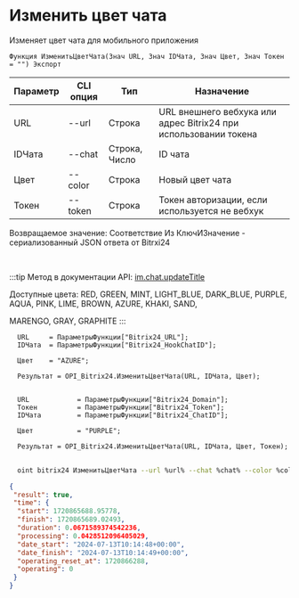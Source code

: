 ﻿---
sidebar_position: 7
---

# Изменить цвет чата
 Изменяет цвет чата для мобильного приложения



`Функция ИзменитьЦветЧата(Знач URL, Знач IDЧата, Знач Цвет, Знач Токен = "") Экспорт`

  | Параметр | CLI опция | Тип | Назначение |
  |-|-|-|-|
  | URL | --url | Строка | URL внешнего вебхука или адрес Bitrix24 при использовании токена |
  | IDЧата | --chat | Строка, Число | ID чата |
  | Цвет | --color | Строка | Новый цвет чата |
  | Токен | --token | Строка | Токен авторизации, если используется не вебхук |

  
  Возвращаемое значение:   Соответствие Из КлючИЗначение - сериализованный JSON ответа от Bitrxi24

<br/>

:::tip
Метод в документации API: [im.chat.updateTitle](https://dev.1c-bitrix.ru/learning/course/?COURSE_ID=93&LESSON_ID=12105)

 Доступные цвета: RED, GREEN, MINT, LIGHT_BLUE, DARK_BLUE, PURPLE, AQUA, PINK, LIME, BROWN, AZURE, KHAKI, SAND, 

 MARENGO, GRAY, GRAPHITE
:::
<br/>


```bsl title="Пример кода"
  URL     = ПараметрыФункции["Bitrix24_URL"];
  IDЧата  = ПараметрыФункции["Bitrix24_HookChatID"];
  
  Цвет    = "AZURE";
  
  Результат = OPI_Bitrix24.ИзменитьЦветЧата(URL, IDЧата, Цвет);
  
  
  URL            = ПараметрыФункции["Bitrix24_Domain"];
  Токен          = ПараметрыФункции["Bitrix24_Token"];
  IDЧата         = ПараметрыФункции["Bitrix24_ChatID"];
  
  Цвет           = "PURPLE";
  
  Результат = OPI_Bitrix24.ИзменитьЦветЧата(URL, IDЧата, Цвет, Токен);
```
	


```sh title="Пример команды CLI"
    
  oint bitrix24 ИзменитьЦветЧата --url %url% --chat %chat% --color %color% --token %token%

```

```json title="Результат"
{
 "result": true,
 "time": {
  "start": 1720865688.95778,
  "finish": 1720865689.02493,
  "duration": 0.0671589374542236,
  "processing": 0.0428512096405029,
  "date_start": "2024-07-13T10:14:48+00:00",
  "date_finish": "2024-07-13T10:14:49+00:00",
  "operating_reset_at": 1720866288,
  "operating": 0
 }
}
```
